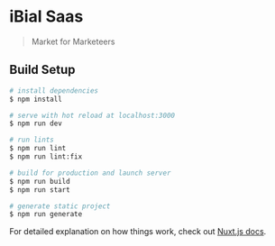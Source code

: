 # iBial Saas

> Market for Marketeers

## Build Setup

```bash
# install dependencies
$ npm install

# serve with hot reload at localhost:3000
$ npm run dev

# run lints
$ npm run lint
$ npm run lint:fix

# build for production and launch server
$ npm run build
$ npm run start

# generate static project
$ npm run generate
```

For detailed explanation on how things work, check out [Nuxt.js docs](https://nuxtjs.org).
